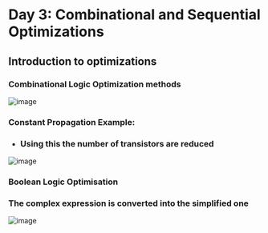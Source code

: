 # Day 3: Combinational and Sequential Optimizations

## Introduction to optimizations

### Combinational Logic Optimization methods

![image](https://github.com/user-attachments/assets/931a7aed-2f51-4c75-ae71-4db1b1e526f1)

### Constant Propagation Example: 

+ ### Using this the number of transistors are reduced

![image](https://github.com/user-attachments/assets/4a2b6c11-1c08-42a3-a04b-211ff2d9b0a1)

### Boolean Logic Optimisation

### The complex expression is converted into the simplified one

![image](https://github.com/user-attachments/assets/f6e14690-fcc2-4fb8-8a92-8854cf9f577c)









